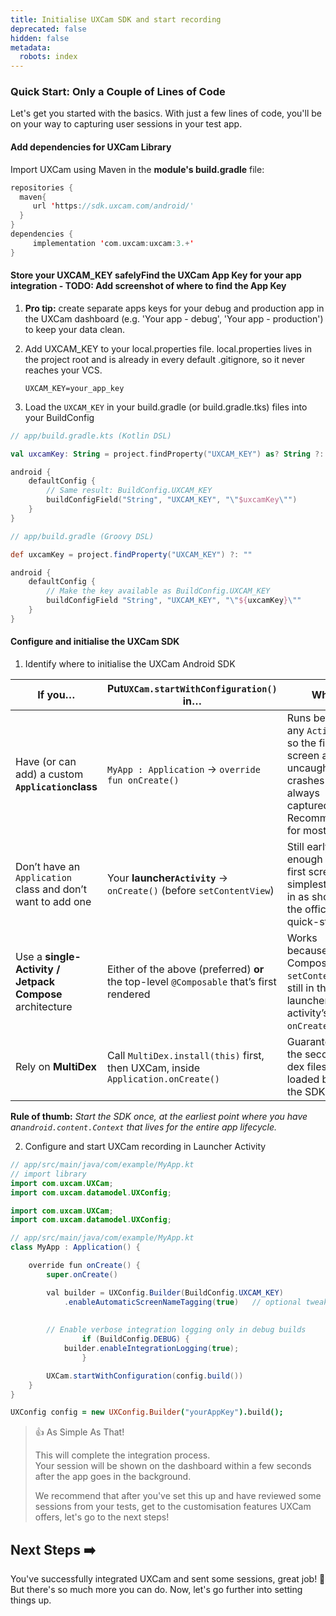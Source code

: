 ```yaml
---
title: Initialise UXCam SDK and start recording
deprecated: false
hidden: false
metadata:
  robots: index
---
```

### Quick Start: Only a Couple of Lines of Code

Let's get you started with the basics. With just a few lines of code, you'll be on your way to capturing user sessions in your test app.

#### Add dependencies for UXCam Library

Import UXCam using Maven in the **module's build.gradle** file:

```kotlin build.gradle (Java & Kotlin)
repositories {
  maven{ 
     url 'https://sdk.uxcam.com/android/' 
  } 
} 
dependencies { 
     implementation 'com.uxcam:uxcam:3.+' 
}
```

#### Store your UXCAM\_KEY safelyFind the UXCam App Key for your app integration - **TODO: Add screenshot of where to find the App Key**

1. **Pro tip:** create separate apps keys for your debug and production app in the UXCam dashboard (e.g. 'Your app - debug', 'Your app - production') to keep your data clean.

2. Add UXCAM\_KEY to your local.properties file. local.properties lives in the project root and is already in every default .gitignore, so it never reaches your VCS.
   ```Text local.properties (Java & Kotlin)
   UXCAM_KEY=your_app_key
   ```

3. Load the `UXCAM_KEY` in your build.gradle (or build.gradle.tks) files into your BuildConfig

```kotlin
// app/build.gradle.kts (Kotlin DSL)

val uxcamKey: String = project.findProperty("UXCAM_KEY") as? String ?: ""

android {
    defaultConfig {
        // Same result: BuildConfig.UXCAM_KEY
        buildConfigField("String", "UXCAM_KEY", "\"$uxcamKey\"")
    }
}
```
```groovy
// app/build.gradle (Groovy DSL)

def uxcamKey = project.findProperty("UXCAM_KEY") ?: ""

android {
    defaultConfig {
        // Make the key available as BuildConfig.UXCAM_KEY
        buildConfigField "String", "UXCAM_KEY", "\"${uxcamKey}\""
    }
}
```

#### Configure and initialise the UXCam SDK

1. Identify where to initialise the UXCam Android SDK

| **If you…**                                                 | **Put`UXCam.startWithConfiguration()` in…**                                              | **Why**                                                                                                              |
| ----------------------------------------------------------- | ---------------------------------------------------------------------------------------- | -------------------------------------------------------------------------------------------------------------------- |
| Have (or can add) a custom **`Application`class**           | `MyApp : Application` → `override fun onCreate()`                                        | Runs before any `Activity`, so the first screen and uncaught crashes are always captured. Recommended for most apps. |
| Don’t have an `Application` class and don’t want to add one | Your **launcher`Activity`** → `onCreate()` (before `setContentView`)                     | Still early enough for the first screen; simplest drop-in as shown in the official quick-start.                      |
| Use a **single-Activity / Jetpack Compose** architecture    | Either of the above (preferred) **or** the top-level `@Composable` that’s first rendered | Works because Compose’s `setContent` is still in the launcher activity’s `onCreate()`.                               |
| Rely on **MultiDex**                                        | Call `MultiDex.install(this)` first, then UXCam, inside `Application.onCreate()`         | Guarantees the secondary dex files are loaded before the SDK.                                                        |

**Rule of thumb:** *Start the SDK once, at the earliest point where you have an`android.content.Context` that lives for the entire app lifecycle.*

2. Configure and start UXCam recording in Launcher Activity

```kotlin
// app/src/main/java/com/example/MyApp.kt
// import library
import com.uxcam.UXCam;
import com.uxcam.datamodel.UXConfig;
```
```java
import com.uxcam.UXCam;
import com.uxcam.datamodel.UXConfig;
```

```java Kotlin
// app/src/main/java/com/example/MyApp.kt
class MyApp : Application() {

    override fun onCreate() {
        super.onCreate()

        val builder = UXConfig.Builder(BuildConfig.UXCAM_KEY)
            .enableAutomaticScreenNameTagging(true)   // optional tweaks
            
        
        // Enable verbose integration logging only in debug builds
				if (BuildConfig.DEBUG) {
        	builder.enableIntegrationLogging(true);
				}

        UXCam.startWithConfiguration(config.build())
    }
}
```
```coffeescript Java
UXConfig config = new UXConfig.Builder("yourAppKey").build();
```

> 👍 As Simple As That!
>
> This will complete the integration process.\
> Your session will be shown on the dashboard within a few seconds after the app goes in the background.
>
> We recommend that after you've set this up and have reviewed some sessions from your tests, get to the customisation features UXCam offers, let's go to the next steps!

## Next Steps ➡️

You've successfully integrated UXCam and sent some sessions, great job! 🎉  But there's so much more you can do. Now, let's go further into setting things up.